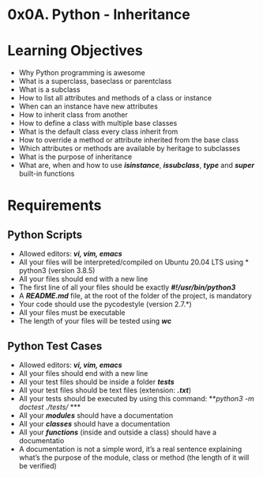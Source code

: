 # 0x0A. Python - Inheritance
# Learning Objectives

* Why Python programming is awesome
* What is a superclass, baseclass or parentclass
* What is a subclass
* How to list all attributes and methods of a class or instance
* When can an instance have new attributes
* How to inherit class from another
* How to define a class with multiple base classes
* What is the default class every class inherit from
* How to override a method or attribute inherited from the base class
* Which attributes or methods are available by heritage to subclasses
* What is the purpose of inheritance
* What are, when and how to use ***isinstance***, ***issubclass***, ***type*** and ***super*** built-in functions

# Requirements
## Python Scripts

* Allowed editors: ***vi, vim, emacs***
* All your files will be interpreted/compiled on Ubuntu 20.04 LTS using * python3 (version 3.8.5)
* All your files should end with a new line
* The first line of all your files should be exactly ***#!/usr/bin/python3***
* A ***README.md*** file, at the root of the folder of the project, is mandatory
* Your code should use the pycodestyle (version 2.7.*)
* All your files must be executable
* The length of your files will be tested using ***wc***

## Python Test Cases

* Allowed editors: ***vi, vim, emacs***
* All your files should end with a new line
* All your test files should be inside a folder ***tests***
* All your test files should be text files (extension: ***.txt***)
* All your tests should be executed by using this command: ***python3 -m doctest ./tests/* ***
* All your ***modules*** should have a documentation
* All your ***classes*** should have a documentation
* All your ***functions*** (inside and outside a class) should have a documentatio
* A documentation is not a simple word, it’s a real sentence explaining what’s the purpose of the module, class or method (the length of it will be verified)
